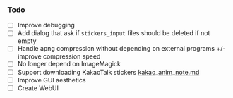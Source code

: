 ### Todo

- [ ] Improve debugging
- [ ] Add dialog that ask if `stickers_input` files should be deleted if not empty
- [ ] Handle apng compression without depending on external programs +/- improve compression speed
- [ ] No longer depend on ImageMagick
- [ ] Support downloading KakaoTalk stickers [kakao_anim_note.md](kakao_anim_note.md)
- [ ] Improve GUI aesthetics
- [ ] Create WebUI
